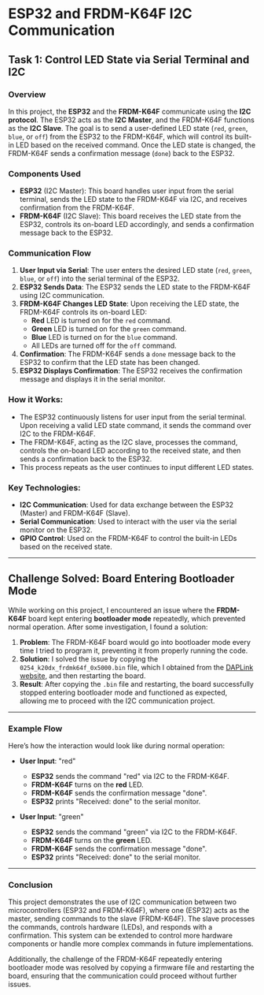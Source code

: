 # ESP32 and FRDM-K64F I2C Communication

## Task 1: Control LED State via Serial Terminal and I2C

### Overview
In this project, the **ESP32** and the **FRDM-K64F** communicate using the **I2C protocol**. The ESP32 acts as the **I2C Master**, and the FRDM-K64F functions as the **I2C Slave**. The goal is to send a user-defined LED state (`red`, `green`, `blue`, or `off`) from the ESP32 to the FRDM-K64F, which will control its built-in LED based on the received command. Once the LED state is changed, the FRDM-K64F sends a confirmation message (`done`) back to the ESP32.

### Components Used
- **ESP32** (I2C Master): This board handles user input from the serial terminal, sends the LED state to the FRDM-K64F via I2C, and receives confirmation from the FRDM-K64F.
- **FRDM-K64F** (I2C Slave): This board receives the LED state from the ESP32, controls its on-board LED accordingly, and sends a confirmation message back to the ESP32.

### Communication Flow
1. **User Input via Serial**: The user enters the desired LED state (`red`, `green`, `blue`, or `off`) into the serial terminal of the ESP32.
2. **ESP32 Sends Data**: The ESP32 sends the LED state to the FRDM-K64F using I2C communication.
3. **FRDM-K64F Changes LED State**: Upon receiving the LED state, the FRDM-K64F controls its on-board LED:
   - **Red** LED is turned on for the `red` command.
   - **Green** LED is turned on for the `green` command.
   - **Blue** LED is turned on for the `blue` command.
   - All LEDs are turned off for the `off` command.
4. **Confirmation**: The FRDM-K64F sends a `done` message back to the ESP32 to confirm that the LED state has been changed.
5. **ESP32 Displays Confirmation**: The ESP32 receives the confirmation message and displays it in the serial monitor.

### How it Works:
- The ESP32 continuously listens for user input from the serial terminal. Upon receiving a valid LED state command, it sends the command over I2C to the FRDM-K64F.
- The FRDM-K64F, acting as the I2C slave, processes the command, controls the on-board LED according to the received state, and then sends a confirmation back to the ESP32.
- This process repeats as the user continues to input different LED states.

### Key Technologies:
- **I2C Communication**: Used for data exchange between the ESP32 (Master) and FRDM-K64F (Slave).
- **Serial Communication**: Used to interact with the user via the serial monitor on the ESP32.
- **GPIO Control**: Used on the FRDM-K64F to control the built-in LEDs based on the received state.

---

## Challenge Solved: Board Entering Bootloader Mode

While working on this project, I encountered an issue where the **FRDM-K64F** board kept entering **bootloader mode** repeatedly, which prevented normal operation. After some investigation, I found a solution:

1. **Problem**: The FRDM-K64F board would go into bootloader mode every time I tried to program it, preventing it from properly running the code.
2. **Solution**: I solved the issue by copying the `0254_k20dx_frdmk64f_0x5000.bin` file, which I obtained from the [DAPLink website](https://daplink.io/?board=FRDM-K64F), and then restarting the board.
3. **Result**: After copying the `.bin` file and restarting, the board successfully stopped entering bootloader mode and functioned as expected, allowing me to proceed with the I2C communication project.

---

### Example Flow
Here’s how the interaction would look like during normal operation:

- **User Input**: "red"
  - **ESP32** sends the command "red" via I2C to the FRDM-K64F.
  - **FRDM-K64F** turns on the **red** LED.
  - **FRDM-K64F** sends the confirmation message "done".
  - **ESP32** prints "Received: done" to the serial monitor.

- **User Input**: "green"
  - **ESP32** sends the command "green" via I2C to the FRDM-K64F.
  - **FRDM-K64F** turns on the **green** LED.
  - **FRDM-K64F** sends the confirmation message "done".
  - **ESP32** prints "Received: done" to the serial monitor.

---

### Conclusion
This project demonstrates the use of I2C communication between two microcontrollers (ESP32 and FRDM-K64F), where one (ESP32) acts as the master, sending commands to the slave (FRDM-K64F). The slave processes the commands, controls hardware (LEDs), and responds with a confirmation. This system can be extended to control more hardware components or handle more complex commands in future implementations.

Additionally, the challenge of the FRDM-K64F repeatedly entering bootloader mode was resolved by copying a firmware file and restarting the board, ensuring that the communication could proceed without further issues.
